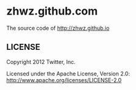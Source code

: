 zhwz.github.com
======

The source code of http://zhwz.github.io

LICENSE
------------

Copyright 2012 Twitter, Inc.

Licensed under the Apache License, Version 2.0: http://www.apache.org/licenses/LICENSE-2.0

